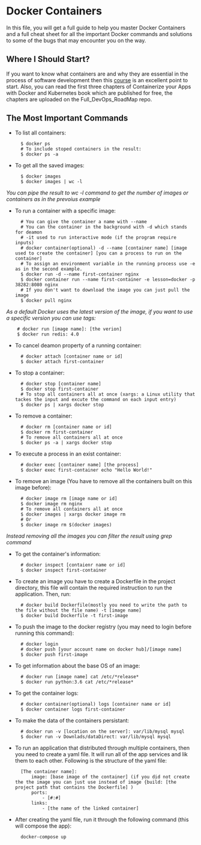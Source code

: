 # Docker Containers

In this file, you will get a full guide to help you master Docker Containers and a full cheat sheet for all the important Docker commands and solutions to some of the bugs that may encounter you on the way.

## Where I Should Start?

If you want to know what containers are and why they are essential in the process of software development then this [course](https://www.youtube.com/watch?v=fqMOX6JJhGo&t=4210s) is an excellent point to start. Also, you can read the first three chapters of Containerize your Apps with Docker and Kubernetes book which are published for free, the chapters are uploaded on the Full_DevOps_RoadMap repo.

## The Most Important Commands

- To list all containers:

        $ docker ps
        # To include stoped containers in the result:
        $ docker ps -a

- To get all the saved images:

        $ docker images
        $ docker images | wc -l

_You can pipe the result to wc -l command to get the number of images or containers as in the prevoius example_

- To run a container with a specific image:

        # You can give the container a name with --name
        # You can the container in the background with -d which stands for deamon
        # -it used to run interactive mode (if the program require inputs)
        # docker container(optional) -d --name [container name] [image used to create the container] [you can a process to run on the container]
        # To assign an environment variable in the running process use -e as in the second example.
        $ docker run -d --name first-container nginx
        $ docker container run --name first-container -e lesson=docker -p 38282:8080 nginx
        # If you don't want to download the image you can just pull the image
        $ docker pull nginx

*As a default Docker uses the latest version of the image, if you want to use a specific version you can use tags:*

        # docker run [image name]: [the verion]
        $ docker run redis: 4.0

- To cancel deamon property of a running container:

        # docker attach [container name or id]
        $ docker attach first-container

- To stop a container:

        # docker stop [container name]
        $ docker stop first-container
        # To stop all containers all at once (xargs: a Linux utility that tackes the input and excute the command on each input entry)
        $ docker ps | xargs docker stop

- To remove a container:

        # docker rm [container name or id]
        $ docker rm first-container
        # To remove all containers all at once
        $ docker ps -a | xargs docker stop

- To execute a process in an exist container:

        # docker exec [container name] [the process]
        $ docker exec first-container echo "Hello World!"

- To remove an image (You have to remove all the containers built on this image before):

        # docker image rm [image name or id]
        $ docker image rm nginx
        # To remove all containers all at once
        $ docker images | xargs docker image rm
        # Or
        $ docker image rm $(docker images)

_Instead removing all the images you can filter the result using grep command_

- To get the container's information:

        # docker inspect [contaienr name or id]
        $ docker inspect first-container

- To create an image you have to create a Dockerfile in the project directory, this file will contain the required instruction to run the application. Then, run:

        # docker build Dockerfile(mostly you need to write the path to the file without the file name) -t [image name]
        $ docker build Dockerfile -t first-image

- To push the image to the docker registry (you may need to login before running this command):

        # docker login
        # docker push [your account name on docker hub]/[image name]
        $ docker push first-image

- To get information about the base OS of an image:

        # docker run [image name] cat /etc/*release*
        $ docker run python:3.6 cat /etc/*release*

- To get the container logs:

        # docker container(optional) logs [container name or id]
        $ docker container logs first-container

- To make the data of the containers persistant:

        # docker run -v [location on the server]: var/lib/mysql mysql
        $ docker run -v Downlads/dataDirect: var/lib/mysql mysql

- To run an application that distributed through multiple containers, then you need to create a yaml file. It will run all of the app services and lik them to each other. Following is the structure of the yaml file:

        [The container name]:
            image: [base image of the container] (if you did not create the the image you can just use instead of image {build: [the project path that contains the Dockerfile] )
            ports:
                - [#:#]
            links:
                - [the name of the linked container]

- After creating the yaml file, run it through the following command (this will compose the app):

        docker-compose up
